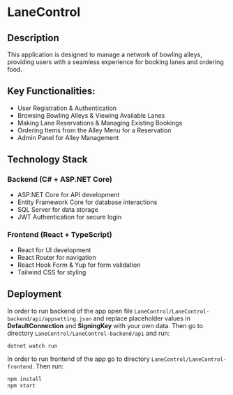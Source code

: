 # LaneControl
## Description
This application is designed to manage a network of bowling alleys, providing users with a seamless experience for booking lanes and ordering food.
## Key Functionalities:
- User Registration & Authentication
- Browsing Bowling Alleys & Viewing Available Lanes
- Making Lane Reservations & Managing Existing Bookings
- Ordering Items from the Alley Menu for a Reservation
- Admin Panel for Alley Management
## Technology Stack
### Backend (C# + ASP.NET Core)
- ASP.NET Core for API development
- Entity Framework Core for database interactions
- SQL Server for data storage
- JWT Authentication for secure login
### Frontend (React + TypeScript)
- React for UI development
- React Router for navigation
- React Hook Form & Yup for form validation
- Tailwind CSS for styling
## Deployment
In order to run backend of the app open file `LaneControl/LaneControl-backend/api/appsetting.json` and replace placeholder values in **DefaultConnection** and **SigningKey** with your own data.
Then go to directory `LaneControl/LaneControl-backend/api` and run:
```sh
dotnet watch run
```
In order to run frontend of the app go to directory `LaneControl/LaneControl-frontend`.
Then run:
```sh
npm install
npm start
```
